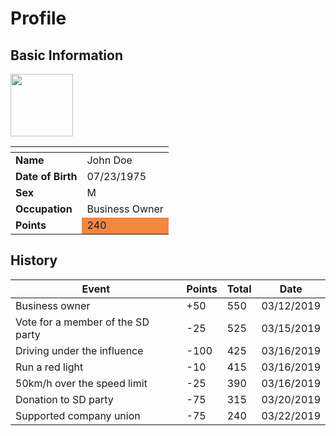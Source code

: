 # Profile
## Basic Information
<img style="width: 100px" src="./image1.png" />
<table class="table table-striped table-bordered">
<thead>
<tr>
<th></th>
<th></th>
</tr>
</thead>
<tbody>
<tr>
<td><strong>Name</strong></td>
<td>John Doe</td>
</tr>
<tr>
<td><strong>Date of Birth</strong></td>
<td>07/23/1975</td>
</tr>
<tr>
<td><strong>Sex</strong></td>
<td>M</td>
</tr>
<tr>
<td><strong>Occupation</strong></td>
<td>Business Owner</td>
</tr>
<tr>
<td><strong>Points</strong></td>
<td bgcolor="#f48642">240</td>
</tr>
</tbody>
</table>

## History
<table class="table table-striped table-bordered">
<thead>
<tr>
<th>Event</th>
<th>Points</th>
<th>Total</th>
<th>Date</th>
</tr>
</thead>
<tbody>
<tr>
<td>Business owner</td>
<td>+50</td>
<td>550</td>
<td>03/12/2019</td>
</tr>
<tr>
<td>Vote for a member of the SD party</td>
<td>-25</td>
<td>525</td>
<td>03/15/2019</td>
</tr>
<tr>
<td>Driving under the influence</td>
<td>-100</td>
<td>425</td>
<td>03/16/2019</td>
</tr>
<tr>
<td>Run a red light</td>
<td>-10</td>
<td>415</td>
<td>03/16/2019</td>
</tr>
<tr>
<td>50km/h over the speed limit</td>
<td>-25</td>
<td>390</td>
<td>03/16/2019</td>
</tr>
<tr>
<td>Donation to SD party</td>
<td>-75</td>
<td>315</td>
<td>03/20/2019</td>
</tr>
<tr>
<td>Supported company union</td>
<td>-75</td>
<td>240</td>
<td>03/22/2019</td>
</tr>
</tbody>
</table>
